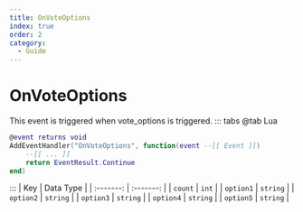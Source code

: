 ```yaml
---
title: OnVoteOptions
index: true
order: 2
category:
  - Guide
---
```


# OnVoteOptions
This event is triggered when vote_options is triggered.
::: tabs
@tab Lua
```lua
@event returns void
AddEventHandler("OnVoteOptions", function(event --[[ Event ]])
    --[[ ... ]]
    return EventResult.Continue
end)
```

:::
|    Key    | Data Type |
| :-------: | :-------: |
|  `count`  |   `int`   |
| `option1` |  `string` |
| `option2` |  `string` |
| `option3` |  `string` |
| `option4` |  `string` |
| `option5` |  `string` |